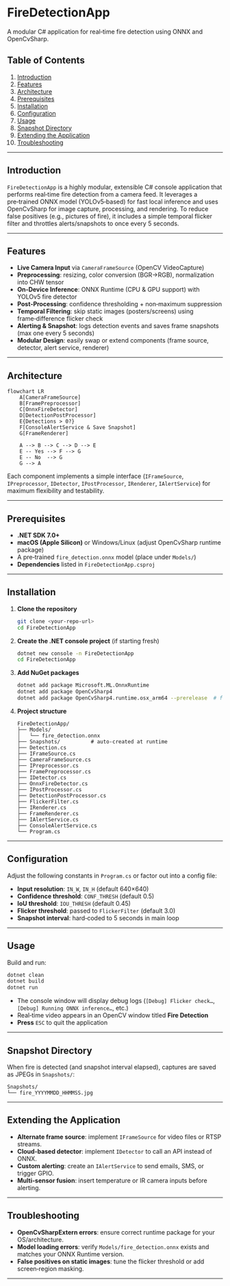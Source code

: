 # FireDetectionApp

A modular C# application for real‑time fire detection using ONNX and OpenCvSharp.

## Table of Contents

1. [Introduction](#introduction)
2. [Features](#features)
3. [Architecture](#architecture)
4. [Prerequisites](#prerequisites)
5. [Installation](#installation)
6. [Configuration](#configuration)
7. [Usage](#usage)
8. [Snapshot Directory](#snapshot-directory)
9. [Extending the Application](#extending-the-application)
10. [Troubleshooting](#troubleshooting)

---

## Introduction

`FireDetectionApp` is a highly modular, extensible C# console application that performs real‑time fire detection from a camera feed. It leverages a pre‑trained ONNX model (YOLOv5‑based) for fast local inference and uses OpenCvSharp for image capture, processing, and rendering. To reduce false positives (e.g., pictures of fire), it includes a simple temporal flicker filter and throttles alerts/snapshots to once every 5 seconds.

---

## Features

* **Live Camera Input** via `CameraFrameSource` (OpenCV VideoCapture)
* **Preprocessing**: resizing, color conversion (BGR→RGB), normalization into CHW tensor
* **On‑Device Inference**: ONNX Runtime (CPU & GPU support) with YOLOv5 fire detector
* **Post‑Processing**: confidence thresholding + non‑maximum suppression
* **Temporal Filtering**: skip static images (posters/screens) using frame‑difference flicker check
* **Alerting & Snapshot**: logs detection events and saves frame snapshots (max one every 5 seconds)
* **Modular Design**: easily swap or extend components (frame source, detector, alert service, renderer)

---

## Architecture

```mermaid
flowchart LR
    A[CameraFrameSource]
    B[FramePreprocessor]
    C[OnnxFireDetector]
    D[DetectionPostProcessor]
    E{Detections > 0?}
    F[ConsoleAlertService & Save Snapshot]
    G[FrameRenderer]

    A --> B --> C --> D --> E
    E -- Yes --> F --> G
    E -- No  --> G
    G --> A
```

Each component implements a simple interface (`IFrameSource`, `IPreprocessor`, `IDetector`, `IPostProcessor`, `IRenderer`, `IAlertService`) for maximum flexibility and testability.

---

## Prerequisites

* **.NET SDK 7.0+**
* **macOS (Apple Silicon)** or Windows/Linux (adjust OpenCvSharp runtime package)
* A pre‑trained `fire_detection.onnx` model (place under `Models/`)
* **Dependencies** listed in `FireDetectionApp.csproj`

---

## Installation

1. **Clone the repository**

   ```bash
   git clone <your-repo-url>
   cd FireDetectionApp
   ```

2. **Create the .NET console project** (if starting fresh)

   ```bash
   dotnet new console -n FireDetectionApp
   cd FireDetectionApp
   ```

3. **Add NuGet packages**

   ```bash
   dotnet add package Microsoft.ML.OnnxRuntime
   dotnet add package OpenCvSharp4
   dotnet add package OpenCvSharp4.runtime.osx_arm64 --prerelease  # for M1/M2
   ```

4. **Project structure**

   ```text
   FireDetectionApp/
   ├── Models/
   │   └── fire_detection.onnx
   ├── Snapshots/          # auto‑created at runtime
   ├── Detection.cs
   ├── IFrameSource.cs
   ├── CameraFrameSource.cs
   ├── IPreprocessor.cs
   ├── FramePreprocessor.cs
   ├── IDetector.cs
   ├── OnnxFireDetector.cs
   ├── IPostProcessor.cs
   ├── DetectionPostProcessor.cs
   ├── FlickerFilter.cs
   ├── IRenderer.cs
   ├── FrameRenderer.cs
   ├── IAlertService.cs
   ├── ConsoleAlertService.cs
   └── Program.cs
   ```

---

## Configuration

Adjust the following constants in `Program.cs` or factor out into a config file:

* **Input resolution**: `IN_W`, `IN_H` (default 640×640)
* **Confidence threshold**: `CONF_THRESH` (default 0.5)
* **IoU threshold**: `IOU_THRESH` (default 0.45)
* **Flicker threshold**: passed to `FlickerFilter` (default 3.0)
* **Snapshot interval**: hard‑coded to 5 seconds in main loop

---

## Usage

Build and run:

```bash
dotnet clean
dotnet build
dotnet run
```

* The console window will display debug logs (`[Debug] Flicker check…`, `[Debug] Running ONNX inference…`, etc.)
* Real‑time video appears in an OpenCV window titled **Fire Detection**
* **Press** `ESC` to quit the application

---

## Snapshot Directory

When fire is detected (and snapshot interval elapsed), captures are saved as JPEGs in `Snapshots/`:

```
Snapshots/
└── fire_YYYYMMDD_HHMMSS.jpg
```

---

## Extending the Application

* **Alternate frame source**: implement `IFrameSource` for video files or RTSP streams.
* **Cloud‑based detector**: implement `IDetector` to call an API instead of ONNX.
* **Custom alerting**: create an `IAlertService` to send emails, SMS, or trigger GPIO.
* **Multi‑sensor fusion**: insert temperature or IR camera inputs before alerting.

---

## Troubleshooting

* **OpenCvSharpExtern errors**: ensure correct runtime package for your OS/architecture.
* **Model loading errors**: verify `Models/fire_detection.onnx` exists and matches your ONNX Runtime version.
* **False positives on static images**: tune the flicker threshold or add screen‑region masking.


---
